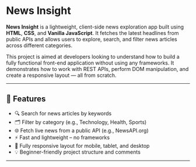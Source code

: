# News Insight

**News Insight** is a lightweight, client-side news exploration app built using **HTML**, **CSS**, and **Vanilla JavaScript**. It fetches the latest headlines from public APIs and allows users to explore, search, and filter news articles across different categories.

This project is aimed at developers looking to understand how to build a fully functional front-end application without using any frameworks. It demonstrates how to work with REST APIs, perform DOM manipulation, and create a responsive layout — all from scratch.

---

## 🌟 Features

- 🔍 Search for news articles by keywords
- 🗂️ Filter by category (e.g., Technology, Health, Sports)
- 🌐 Fetch live news from a public API (e.g., NewsAPI.org)
- ⚡ Fast and lightweight – no frameworks
- 📱 Fully responsive layout for mobile, tablet, and desktop
- 💡 Beginner-friendly project structure and comments

---


 
